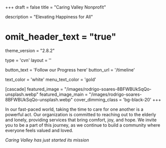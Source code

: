 +++
draft = false
title = "Caring Valley Nonprofit"
  
description = "Elevating Happiness for All"

# omit_header_text = "true"
theme_version = "2.8.2"

type = 'cvn'
layout = ''

button_text = 'Follow our Progress here'
button_url = '/timeline'

text_color = 'white'
menu_text_color = 'gold'

[cascade]
  featured_image = "/images/rodrigo-soares-8BFWBUkSqQo-unsplash.webp"
  featured_image_main = "/images/rodrigo-soares-8BFWBUkSqQo-unsplash.webp"
  cover_dimming_class = 'bg-black-20'
+++

In our fast-paced world, taking the time to care for one another is a powerful act. Our organization is committed to reaching out to the elderly and lonely, providing services that bring comfort, joy, and hope. We invite you to be a part of this journey, as we continue to build a community where everyone feels valued and loved.

*Caring Valley has just started its mission*
